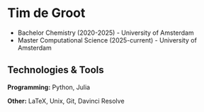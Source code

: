 # Tim de Groot

- Bachelor Chemistry (2020-2025) - University of Amsterdam
- Master Computational Science (2025-current) - University of Amsterdam

## Technologies & Tools

**Programming:** Python, Julia

**Other:** LaTeX, Unix, Git, Davinci Resolve
